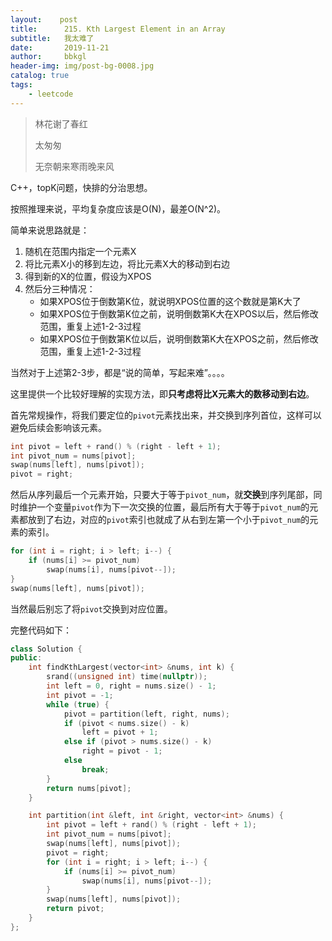 ```yaml
---
layout:    post
title:      215. Kth Largest Element in an Array
subtitle:   我太难了
date:       2019-11-21
author:     bbkgl
header-img: img/post-bg-0008.jpg
catalog: true
tags:
    - leetcode
---
```


>林花谢了春红
>
>太匆匆
>
>无奈朝来寒雨晚来风

C++，topK问题，快排的分治思想。

按照推理来说，平均复杂度应该是O(N)，最差O(N^2)。

简单来说思路就是：

1. 随机在范围内指定一个元素X
2. 将比元素X小的移到左边，将比元素X大的移动到右边
3. 得到新的X的位置，假设为XPOS
4. 然后分三种情况：
   - 如果XPOS位于倒数第K位，就说明XPOS位置的这个数就是第K大了
   - 如果XPOS位于倒数第K位之前，说明倒数第K大在XPOS以后，然后修改范围，重复上述1-2-3过程
   - 如果XPOS位于倒数第K位以后，说明倒数第K大在XPOS之前，然后修改范围，重复上述1-2-3过程

当然对于上述第2-3步，都是“说的简单，写起来难”。。。。

这里提供一个比较好理解的实现方法，即**只考虑将比X元素大的数移动到右边**。

首先常规操作，将我们要定位的`pivot`元素找出来，并交换到序列首位，这样可以避免后续会影响该元素。

```cpp
int pivot = left + rand() % (right - left + 1);
int pivot_num = nums[pivot];
swap(nums[left], nums[pivot]);
pivot = right;
```

然后从序列最后一个元素开始，只要大于等于`pivot_num`，就**交换**到序列尾部，同时维护一个变量`pivot`作为下一次交换的位置，最后所有大于等于`pivot_num`的元素都放到了右边，对应的`pivot`索引也就成了从右到左第一个小于`pivot_num`的元素的索引。

```cpp
for (int i = right; i > left; i--) {
    if (nums[i] >= pivot_num) 
        swap(nums[i], nums[pivot--]);
}
swap(nums[left], nums[pivot]);
```

当然最后别忘了将`pivot`交换到对应位置。

完整代码如下：

```cpp
class Solution {
public:
    int findKthLargest(vector<int> &nums, int k) {
        srand((unsigned int) time(nullptr));
        int left = 0, right = nums.size() - 1;
        int pivot = -1;
        while (true) {
            pivot = partition(left, right, nums);
            if (pivot < nums.size() - k)
                left = pivot + 1;
            else if (pivot > nums.size() - k)
                right = pivot - 1;
            else
                break;
        }
        return nums[pivot];
    }

    int partition(int &left, int &right, vector<int> &nums) {
        int pivot = left + rand() % (right - left + 1);
        int pivot_num = nums[pivot];
        swap(nums[left], nums[pivot]);
        pivot = right;
        for (int i = right; i > left; i--) {
            if (nums[i] >= pivot_num) 
                swap(nums[i], nums[pivot--]);
        }
        swap(nums[left], nums[pivot]);
        return pivot;
    }
};
```

